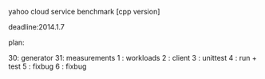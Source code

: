 yahoo cloud service benchmark [cpp version]

deadline:2014.1.7 


plan:

30:  generator
31:  measurements
1 :  workloads
2 :  client
3 :  unittest
4 :  run + test
5 :  fixbug
6 :  fixbug

